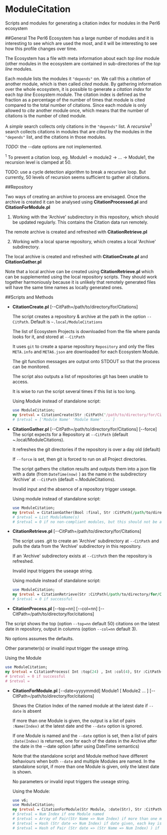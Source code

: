 # ModuleCitation
Scripts and modules for generating a citation index for modules in the Perl6 ecosystem

##General
The Perl6 Ecosystem has a large number of modules and it is interesting to see which are used the most, 
and it will be interesting to see how this profile changes over time.

The Ecosystem has a file with meta information about each _top line_ module (other modules in the ecosystem
are contained in sub-directories of the _top line_ modules.

Each module lists the modules it `"depends"` on. We call this a 
*citation* of another module, which is then called *cited* module. By gathering information over the whole
ecosystem, it is possible to generate a *citation index* for each _top line_ Ecosystem module. The citation index is
defined as the fraction as a percentage 
of the number of times that module is cited compared to the total number of citations. Since each module is only 
allowed to *cite* another module once, which means that the number of citations is the number of cited module.

A *simple* search collects only citations in the `"depends"` list. A *recursive*<sup>1</sup> search collects citations in modules
that are *cited* by the modules in the `"depends"` list, and the citations in those modules. 

*TODO:* the --date options are not implemented. 

<sup>1</sup> To prevent a 
citation loop, eg. Module1 -> module2 -> ... -> Module1, the recursion level is clamped at 50. 

TODO: use a cycle detection algorithm to break a recursive loop. But currently, 50 levels of recursion seems sufficient to gather 
all citations.

##Repository

Two ways of creating an archive to process are envisaged. Once the archive is created it can be analysed using
**CitationProcessed.pl** and **CitationForModule.pl**

1)  Working with the 'Archive' subdirectory in this repository, which should be updated regularly. This contains
the Citation data run remotely.

   The remote archive is created and refreshed with **CitationRetrieve.pl**

2)  Working with a local sparse repository, which creates a local 'Archive' subdirectory.

   The local archive is created and refreshed with **CitationCreate.pl** and **CitationGather.pl**

Note that a local archive can be created using **CitationRetrieve.pl** which can be supplemented using the local 
repository scripts. They should work together harmoniously because it is unlikely that remotely generated files will have the same time names as locally generated ones.

##Scripts and Methods

* **CitationCreate.pl** [--CitPath=/path/to/directory/for/Citations]

  The script creates a repository & archive at the path in the option `--CitPath`. Default is `~.local/ModuleCitations`

  The list of Ecosystem Projects is downloaded from the file where panda looks for it, and stored at `--CitPath`
  
  It uses `git` to create a sparse repository `Repository` and only the files `META.info` and `META6.json` 
are downloaded for each Ecosystem Module.

  The git function messages are output onto STDOUT so that the process can be monitored.
  
  The script also outputs a list of repositories git has been unable to access.
  
  It is wise to run the script several times if this list is too long.

  Using Module instead of standalone script:
  ``` perl
  use ModuleCitation;
  my $retval = CitationCreate(Str :CitPath('/path/to/directory/for/Citations') );
  # $retval = ['Module Name' 'Module Name' ... ]
  ```
  
* **CitationGather.pl** [--CitPath=/path/to/directory/for/Citations] [--force]
  The script expects for a Repository at `--CitPath` (default ~.local/ModuleCitations).

  It refreshes the git directories if the repository is over a day old (default)

  If `--force` is set, then git is forced to run on all Project directories.

  The script gathers the citation results and outputs them into a json file with a date (from `DateTime(now)` )
as the name in the subdirectory 'Archive' at `--CitPath` (default ~.ModuleCitations).

  Invalid input and the absence of a repository trigger useage.
  
  Using module instead of standalone script:
  ``` perl
  use ModuleCitation;
  my $retval = CitationGather(Bool :final, Str :CitPath(/path/to/directory/for/Citations) );
  # $retval = List ModuleName(s)
  # $retval = 0 if no non-compliant modules, but this should not be assumed as normal.
  ```

* **CitationRetrieve.pl** [--CitPath=/path/to/directory/for/Citations]

  The script uses .git to create an 'Archive' subdirectory at `--CitPath` and pulls the data from 
the 'Archive' subdirectory in this repository.

  If an 'Archive' subdirectory exists at `--CitPath` then the repository is refreshed.
  
  Invalid input triggers the useage string.

  Using module instead of standalone script:
  ``` perl
  use ModuleCitation;
  my $retval = CitationRetrieve(Str :CitPath(/path/to/directory/for/Citations));
  # $retval = 0 if successful
  ```

* **CitationProcess.pl** [--top=nn] [--col=nn] [--CitPath=/path/to/directory/for/citations]

 The script shows the top (option `--top=nn` default 50) citations on the latest date in repository, output in columns (option `--col=nn` default 3).
 
  No options assumes the defaults.

  Other parameter(s) or invalid input trigger the useage string.

  Using the Module
  ``` perl
  use ModuleCitation;
  my $retval = CitationProcess( Int :top(24) , Int :col(4), Str :CitPath('~./local/more/Citations/ );
  # $retval = 0 if successful
  # $retval = 
  ```

* **CitationForModule.pl** [--date=yyyymmdd] Module1 [ Module2 ... ] [--CitPath=/path/to/directory/for/citations]

  Shows the Citation Index of the named module at the latest date if `--date` is absent
  
  If more than one Module is given, the output is a list of pairs `:Name(Index)` at the latest date and the 
`--date` option is ignored.

  If one Module is named and the `--date` option is set, then a list of pairs `:Date(Index)` is returned, 
one for each of the dates in the Archive after the date in the --date option (after using DateTime semantics)
  
  Note that the standalone script and Module method have different behaviours when both `--date` and multiple 
  Modules are named. In the standalone script, if more than one Module is given, only the latest date is shown.

  No parameters or invalid input triggers the useage string.
  
  Using the Module:
  ``` perl
  use v6;
  use ModuleCitation;
  my $retval = CitationForModule(Str Module, :date(Str), Str :CitPath( Str ), *Str @Modules);
  # $retval = Num Index if one Module named
  # $retval = Array of Pair(Str Name => Num Index) if more than one module
  # $retval = Hash (Str date => Num Index) if date given, each key is a date
  # $retval = Hash of Pair (Str date => (Str Name => Num Index) ) if date and modules given
  ```
